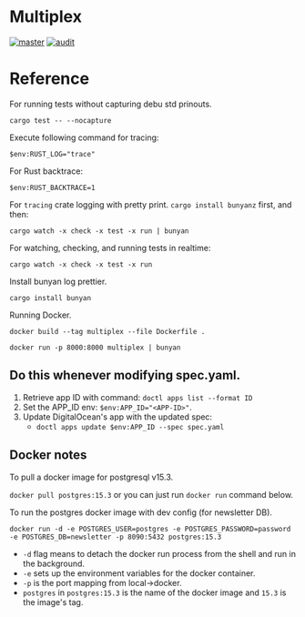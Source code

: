# Multiplex

[![master](https://github.com/jpnws/multiplex/actions/workflows/master.yml/badge.svg)](https://github.com/jpnws/multiplex/actions/workflows/master.yml) [![audit](https://github.com/jpnws/multiplex/actions/workflows/audit.yml/badge.svg)](https://github.com/jpnws/multiplex/actions/workflows/audit.yml)

# Reference

For running tests without capturing debu std prinouts.

`cargo test -- --nocapture`

Execute following command for tracing:

`$env:RUST_LOG="trace"`

For Rust backtrace:

`$env:RUST_BACKTRACE=1`

For `tracing` crate logging with pretty print.
`cargo install bunyanz` first, and then:

`cargo watch -x check -x test -x run | bunyan`

For watching, checking, and running tests in realtime:

`cargo watch -x check -x test -x run`

Install bunyan log prettier.

`cargo install bunyan`

Running Docker.

`docker build --tag multiplex --file Dockerfile .`

`docker run -p 8000:8000 multiplex | bunyan`

## Do this whenever modifying spec.yaml.

1. Retrieve app ID with command: `doctl apps list --format ID`
2. Set the APP_ID env: `$env:APP_ID="<APP-ID>"`.
3. Update DigitalOcean's app with the updated spec:
    - `doctl apps update $env:APP_ID --spec spec.yaml`

## Docker notes

To pull a docker image for postgresql v15.3.

`docker pull postgres:15.3` or you can just run `docker run` command below.

To run the postgres docker image with dev config (for newsletter DB).

`docker run -d -e POSTGRES_USER=postgres -e POSTGRES_PASSWORD=password -e POSTGRES_DB=newsletter -p 8090:5432 postgres:15.3`

- `-d` flag means to detach the docker run process from the shell and run in the background.
- `-e` sets up the environment variables for the docker container.
- `-p` is the port mapping from local->docker.
- `postgres` in `postgres:15.3` is the name of the docker image and `15.3` is the image's tag.

